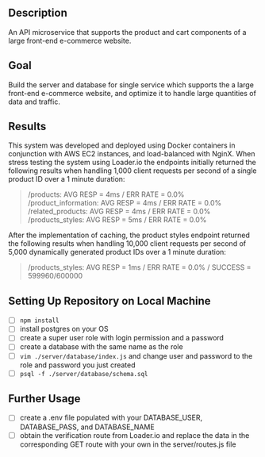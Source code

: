 ## Description
 An API microservice that supports the product and cart components of a large front-end e-commerce website.
## Goal
 Build the server and database for single service which supports the a large front-end e-commerce website, and optimize it to handle large quantities of data and traffic.
## Results
This system was developed and deployed using Docker containers in conjunction with AWS EC2 instances, and load-balanced with NginX. When stress testing the system using Loader.io the endpoints initially returned the following results when handling 1,000 client requests per second of a single product ID over a 1 minute duration:

> /products: AVG RESP = 4ms / ERR RATE = 0.0% <br />
> /product_information: AVG RESP = 4ms / ERR RATE = 0.0% <br />
> /related_products: AVG RESP = 4ms / ERR RATE = 0.0% <br />
> /products_styles: AVG RESP = 5ms / ERR RATE = 0.0% <br />

After the implementation of caching, the product styles endpoint returned the following results when handling 10,000 client requests per second of 5,000 dynamically generated product IDs over a 1 minute duration:

> /products_styles: AVG RESP = 1ms / ERR RATE = 0.0% / SUCCESS = 599960/600000


## Setting Up Repository on Local Machine
- [ ] `npm install`
- [ ] install postgres on your OS
- [ ] create a super user role with login permission and a password
- [ ] create a database with the same name as the role
- [ ] `vim ./server/database/index.js` and change user and password to the role and password you just created
- [ ] `psql -f ./server/database/schema.sql`

## Further Usage
- [ ] create a .env file populated with your DATABASE_USER, DATABASE_PASS, and DATABASE_NAME
- [ ] obtain the verification route from Loader.io and replace the data in the corresponding GET route with your own in the server/routes.js file
